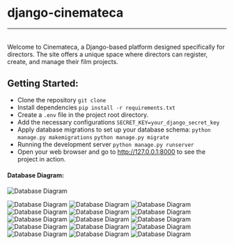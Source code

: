 # django-cinemateca
_________________________________________

######
Welcome to Cinemateca, a Django-based platform designed specifically for directors. The site offers a unique space where directors can register, create, and manage their film projects.

## Getting Started:

* Clone the repository
`git clone `
* Install dependencies
`pip install -r requirements.txt`
* Create a `.env` file in the project root directory.
* Add the necessary configurations `SECRET_KEY=your_django_secret_key`
* Apply database migrations to set up your database schema: 
`python manage.py makemigrations`
`python manage.py migrate`
* Running the development server `python manage.py runserver`
* Open your web browser and go to http://127.0.0.1:8000 to see the project in action.


#### Database Diagram:
![Database Diagram](static/pics/Cinemateca_database_diagram.png)


![Database Diagram](static/pics/index.png)
![Database Diagram](static/pics/movie_detail.png)
![Database Diagram](static/pics/movie_update.png)
![Database Diagram](static/pics/movie_delete.png)
![Database Diagram](static/pics/movie_create.png)
![Database Diagram](static/pics/actor_detail.png)
![Database Diagram](static/pics/actor_update.png)
![Database Diagram](static/pics/actor_delete.png)
![Database Diagram](static/pics/actor_create.png)
![Database Diagram](static/pics/login.png)
![Database Diagram](static/pics/logout.png)
![Database Diagram](static/pics/director_detail.png)
![Database Diagram](static/pics/director_update.png)
![Database Diagram](static/pics/director_delete.png)
![Database Diagram](static/pics/director_create.png)



